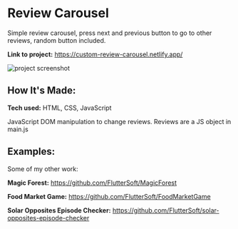 # Review Carousel
Simple review carousel, press next and previous button to go to other reviews, random button included. 

**Link to project:** https://custom-review-carousel.netlify.app/

![project screenshot](https://i.imgur.com/Zv09Og9.png)

## How It's Made:

**Tech used:** HTML, CSS, JavaScript

JavaScript DOM manipulation to change reviews. Reviews are a JS object in main.js

## Examples:
Some of my other work:

**Magic Forest:** https://github.com/FlutterSoft/MagicForest

**Food Market Game:** https://github.com/FlutterSoft/FoodMarketGame

**Solar Opposites Episode Checker:** https://github.com/FlutterSoft/solar-opposites-episode-checker




